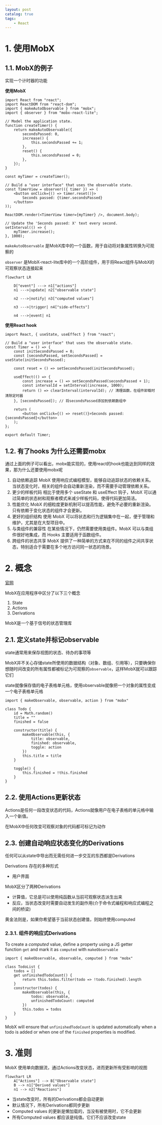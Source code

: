 ```yaml
---
layout: post   	
catalog: true 	
tags:
    - React
---
```

# 1. 使用MobX

## 1.1. MobX的例子

实现一个计时器的功能

**使用MobX**

```
import React from "react";
import ReactDOM from "react-dom";
import { makeAutoObservable } from "mobx";
import { observer } from "mobx-react-lite";

// Model the application state.
function createTimer() {
    return makeAutoObservable({
        secondsPassed: 0,
        increase() {
            this.secondsPassed += 1;
        },
        reset() {
            this.secondsPassed = 0;
        },
    });
}

const myTimer = createTimer();

// Build a "user interface" that uses the observable state.
const TimerView = observer(({ timer }) => (
    <button onClick={() => timer.reset()}>
        Seconds passed: {timer.secondsPassed}
    </button>
));

ReactDOM.render(<TimerView timer={myTimer} />, document.body);

// Update the 'Seconds passed: X' text every second.
setInterval(() => {
    myTimer.increase();
}, 1000);

```

`makeAutoObservable` 是MobX库中的一个函数，用于自动将对象属性转换为可观察的

`observer` 是MobX-react-lite库中的一个高阶组件，用于将React组件与MobX的可观察状态连接起来

```mermaid
flowchart LR

    D["event"] ---> n1["actions"]
    n1 --->|update| n2["observable state"]

    n2 --->|notify| n3["computed values"]

    n3 --->|trigger| n4["side-effects"]

    n4 --->|event| n1
```

**使用React hook**

```
import React, { useState, useEffect } from "react";

// Build a "user interface" that uses the observable state.
const Timer = () => {
    const initSecondsPassed = 0;
    const [secondsPassed, setSecondsPassed] = useState(initSecondsPassed);

    const reset = () => setSecondsPassed(initSecondsPassed);

    useEffect(() => {
        const increase = () => setSecondsPassed(secondsPassed + 1);
        const intervalId = setInterval(increase, 1000);
        return () => clearInterval(intervalId); // 清理函数，在组件卸载时清除定时器
    }, [secondsPassed]); // 将secondsPassed添加到依赖数组中

    return (
        <button onClick={() => reset()}>Seconds passed: {secondsPassed}</button>
    );
};

export default Timer;
```
## 1.2. 有了hooks 为什么还需要mobx

通过上面的例子可以看出，mobx能实现的，使用react的hook也能达到同样的效果，那为什么还要使用mobx呢

1. 自动依赖追踪
MobX 使用响应式编程模型，能够自动追踪状态的依赖关系。当状态变化时，相关的组件会自动重新渲染，而不需要手动管理依赖关系。
2. 更少的样板代码
相比于使用多个 useState 和 useEffect 钩子，MobX 可以通过简单的状态树和观察者模式来减少样板代码，使得代码更加简洁。
3. 性能优化
MobX 的细粒度更新机制可以提高性能，避免不必要的重新渲染。只有依赖于变化状态的组件才会更新。
4. 更好的组织结构
使用 MobX 可以将状态和行为逻辑集中在一起，便于管理和维护，尤其是在大型项目中。
5. 与类组件的兼容性
在某些情况下，仍然需要使用类组件。MobX 可以与类组件很好地集成，而 Hooks 主要适用于函数组件。
6. 跨组件的状态共享
MobX 提供了一种简单的方式来在不同的组件之间共享状态，特别适合于需要在多个地方访问同一状态的场景。
# 2. 概念

[官网](https://mobx.js.org/README.html)

MobX在应用程序中区分了以下三个概念

1. State
2. Actions
3. Derivations

MobX是一个基于信号的状态管理库
## 2.1. 定义state并标记observable

state通常用来保存视图的状态、待办的事项等

MobX并不关心存储state所使用的数据结构（对象、数组、引用等），只要确保你想随时间改变的所有属性都被标记为可观察的`observable`，这样MobX就可以跟踪它们

state就像保存值的电子表格单元格，使用observable就像把一个对象的属性变成一个电子表格单元格

```
import { makeObservable, observable, action } from "mobx"

class Todo {
    id = Math.random()
    title = ""
    finished = false

    constructor(title) {
        makeObservable(this, {
            title: observable,
            finished: observable,
            toggle: action
        })
        this.title = title
    }

    toggle() {
        this.finished = !this.finished
    }
}
```
## 2.2. 使用Actions更新状态

Actions是任何一段改变状态的代码，Actions就像用户在电子表格的单元格中输入一个新值。

在MobX中任何改变可观察对象的代码都可标记为动作

## 2.3. 创建自动响应状态变化的Derivations

任何可以从state中导出而无需任何进一步交互的东西都是Derivations

Derivations 存在的多种形式
- 用户界面

MobX区分了两种Derivations

- 计算值，它总是可以使用纯函数从当前可观察状态派生出来
- 反应，当状态改变时需要自动发生的副作用(介于命令式编程和响应式编程之间的桥梁)

黄金法则是，如果你希望基于当前状态创建值，则始终使用computed
### 2.3.1. 组件的响应式Derivations

To create a _computed_ value, define a property using a JS getter function `get` and mark it as `computed` with `makeObservable`

```
import { makeObservable, observable, computed } from "mobx"

class TodoList {
    todos = []
    get unfinishedTodoCount() {
        return this.todos.filter(todo => !todo.finished).length
    }
    constructor(todos) {
        makeObservable(this, {
            todos: observable,
            unfinishedTodoCount: computed
        })
        this.todos = todos
    }
}
```

MobX will ensure that `unfinishedTodoCount` is updated automatically when a todo is added or when one of the `finished` properties is modified.
# 3. 准则

MobX 使用单向数据流，通过Actions改变状态，进而更新所有受影响的视图

```mermaid
flowchart LR
    A["Actions"] --> B["Observable state"]
	B --> n1["Derived values"]
	n1 --> n2["Reactions"]
```

- 当state改变时，所有的Derivations都会自动更新
- 默认情况下，所有Derivations都同步更新
- Computed values 的更新是懒加载的，当没有被使用时，它不会更新
- 所有Computed values 都应该是纯值。它们不应该改变state


